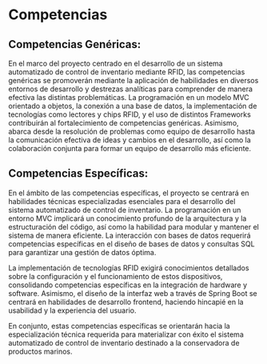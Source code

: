 # Competencias

## Competencias Genéricas:

En el marco del proyecto centrado en el desarrollo de un sistema automatizado de control de inventario mediante RFID, las competencias genéricas se promoverán mediante la aplicación de habilidades en diversos entornos de desarrollo y destrezas analíticas para comprender de manera efectiva las distintas problemáticas. La programación en un modelo MVC orientado a objetos, la conexión a una base de datos, la implementación de tecnologías como lectores y chips RFID, y el uso de distintos Frameworks contribuirán al fortalecimiento de competencias genéricas. Asimismo, abarca desde la resolución de problemas como equipo de desarrollo hasta la comunicación efectiva de ideas y cambios en el desarrollo, así como la colaboración conjunta para formar un equipo de desarrollo más eficiente.

## Competencias Específicas:

En el ámbito de las competencias específicas, el proyecto se centrará en habilidades técnicas especializadas esenciales para el desarrollo del sistema automatizado de control de inventario. La programación en un entorno MVC implicará un conocimiento profundo de la arquitectura y la estructuración del código, así como la habilidad para modular y mantener el sistema de manera eficiente. La interacción con bases de datos requerirá competencias específicas en el diseño de bases de datos y consultas SQL para garantizar una gestión de datos óptima.

La implementación de tecnologías RFID exigirá conocimientos detallados sobre la configuración y el funcionamiento de estos dispositivos, consolidando competencias específicas en la integración de hardware y software. Asimismo, el diseño de la interfaz web a través de Spring Boot se centrará en habilidades de desarrollo frontend, haciendo hincapié en la usabilidad y la experiencia del usuario.

En conjunto, estas competencias específicas se orientarán hacia la especialización técnica requerida para materializar con éxito el sistema automatizado de control de inventario destinado a la conservadora de productos marinos.
